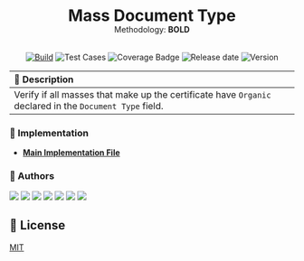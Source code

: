 <div align="center">
  <h1 style="margin-bottom: -15px;">Mass Document Type</h1> 
  <p style="margin-bottom: 32px;"> Methodology: <strong>BOLD</strong> </p>

[![Build](https://badgen.net/badge/icon/passing?icon=github&label=build&color=green)](https://github.com/carrot-foundation/audit-rules/actions) ![Test Cases](https://badgen.net/badge/Test%20Cases/3/green) ![Coverage Badge](https://badgen.net/badge/coverage/100%25/green) ![Release date](https://badgen.net/badge/release%20date/2024-05-14/blue) ![Version](https://badgen.net/badge/version/0.0.0/blue)

</div>

<div dir="auto">
  <table>
    <thead>
      <tr align="left">
        <th>📄 Description</th>
      </tr>
    </thead>
    <tbody>
      <tr>
        <td >Verify if all masses that make up the certificate have <code>Organic</code> declared in the <code>Document Type</code> field.</td>
      </tr>
    </tbody>
  </table>
</div>

### 📂 Implementation

- **[Main Implementation File](./src/lib/mass-document-type.processor.ts)**

### 👥 Authors

[<img src="https://images.weserv.nl/?url=avatars.githubusercontent.com/u/43973049?v=4&h=60&w=60&fit=cover&mask=circle&maxage=7d" >](https://github.com/AMarcosCastelo) [<img src="https://images.weserv.nl/?url=avatars.githubusercontent.com/u/45052895?v=4&h=60&w=60&fit=cover&mask=circle&maxage=7d" >](https://github.com/RafaPalau) [<img src="https://images.weserv.nl/?url=avatars.githubusercontent.com/u/12521890?v=4&h=60&w=60&fit=cover&mask=circle&maxage=7d" >](https://github.com/andtankian) [<img src="https://images.weserv.nl/?url=avatars.githubusercontent.com/u/7927374?v=4&h=60&w=60&fit=cover&mask=circle&maxage=7d" >](https://github.com/cris-santos) [<img src="https://images.weserv.nl/?url=avatars.githubusercontent.com/u/49005645?v=4&h=60&w=60&fit=cover&mask=circle&maxage=7d" >](https://github.com/gabrielsl96) [<img src="https://images.weserv.nl/?url=avatars.githubusercontent.com/u/26340386?v=4&h=60&w=60&fit=cover&mask=circle&maxage=7d" >](https://github.com/GLGuilherme) [<img src="https://images.weserv.nl/?url=avatars.githubusercontent.com/u/11515359?v=4&h=60&w=60&fit=cover&mask=circle&maxage=7d" >](https://github.com/sangalli)

## 🔑 License

[MIT](https://github.com/carrot-foundation/audit-rules/blob/chore/structure-for-readme-of-rules/LICENSE)
